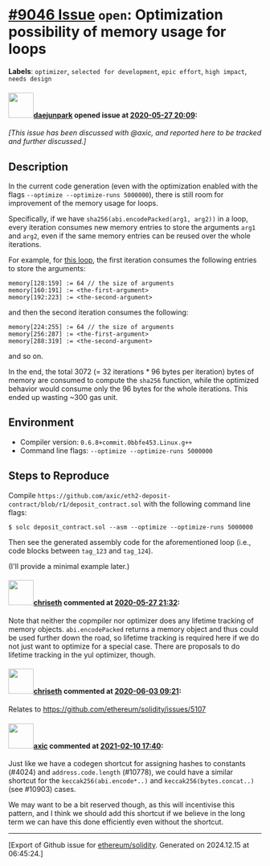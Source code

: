 # [\#9046 Issue](https://github.com/ethereum/solidity/issues/9046) `open`: Optimization possibility of memory usage for loops
**Labels**: `optimizer`, `selected for development`, `epic effort`, `high impact`, `needs design`


#### <img src="https://avatars.githubusercontent.com/u/5491770?u=ce6db76e82bcb49395ee01dac59ea06e49544fa2&v=4" width="50">[daejunpark](https://github.com/daejunpark) opened issue at [2020-05-27 20:09](https://github.com/ethereum/solidity/issues/9046):

_[This issue has been discussed with @axic, and reported here to be tracked and further discussed.]_

## Description

In the current code generation (even with the optimization enabled with the flags `--optimize --optimize-runs 5000000`), there is still room for improvement of the memory usage for loops.

Specifically, if we have `sha256(abi.encodePacked(arg1, arg2))` in a loop, every iteration consumes new memory entries to store the arguments `arg1` and `arg2`, even if the same memory entries can be reused over the whole iterations.

For example, for [this loop](https://github.com/axic/eth2-deposit-contract/blob/r1/deposit_contract.sol#L78-L84), the first iteration consumes the following entries to store the arguments:
```
memory[128:159] := 64 // the size of arguments
memory[160:191] := <the-first-argument>
memory[192:223] := <the-second-argument>
```
and then the second iteration consumes the following:
```
memory[224:255] := 64 // the size of arguments
memory[256:287] := <the-first-argument>
memory[288:319] := <the-second-argument>
```
and so on.

In the end, the total 3072 (= 32 iterations * 96 bytes per iteration) bytes of memory are consumed to compute the `sha256` function, while the optimized behavior would consume only the 96 bytes for the whole iterations. This ended up wasting ~300 gas unit.

## Environment

- Compiler version: `0.6.8+commit.0bbfe453.Linux.g++`
- Command line flags: `--optimize --optimize-runs 5000000`

## Steps to Reproduce

Compile `https://github.com/axic/eth2-deposit-contract/blob/r1/deposit_contract.sol` with the following command line flags:
```
$ solc deposit_contract.sol --asm --optimize --optimize-runs 5000000
```
Then see the generated assembly code for the aforementioned loop (i.e., code blocks between `tag_123` and `tag_124`).

(I'll provide a minimal example later.)

#### <img src="https://avatars.githubusercontent.com/u/9073706?v=4" width="50">[chriseth](https://github.com/chriseth) commented at [2020-05-27 21:32](https://github.com/ethereum/solidity/issues/9046#issuecomment-634953249):

Note that neither the copmpiler nor optimizer does any lifetime tracking of memory objects. `abi.encodePacked` returns a memory object and thus could be used further down the road, so lifetime tracking is required here if we do not just want to optimize for a special case. There are proposals to do lifetime tracking in the yul optimizer, though.

#### <img src="https://avatars.githubusercontent.com/u/9073706?v=4" width="50">[chriseth](https://github.com/chriseth) commented at [2020-06-03 09:21](https://github.com/ethereum/solidity/issues/9046#issuecomment-638075258):

Relates to https://github.com/ethereum/solidity/issues/5107

#### <img src="https://avatars.githubusercontent.com/u/20340?v=4" width="50">[axic](https://github.com/axic) commented at [2021-02-10 17:40](https://github.com/ethereum/solidity/issues/9046#issuecomment-776888518):

Just like we have a codegen shortcut for assigning hashes to constants (#4024) and `address.code.length` (#10778), we could have a similar shortcut for the `keccak256(abi.encode*..)` and `keccak256(bytes.concat..)` (see #10903) cases.

We may want to be a bit reserved though, as this will incentivise this pattern, and I think we should add this shortcut if we believe in the long term we can have this done efficiently even without the shortcut.


-------------------------------------------------------------------------------



[Export of Github issue for [ethereum/solidity](https://github.com/ethereum/solidity). Generated on 2024.12.15 at 06:45:24.]

